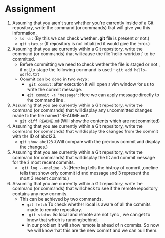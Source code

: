# Assignment 
1. Assuming that you aren't sure whether you're currently inside of a Git repository, write the command (or commands) that will give you this information.
    - ``` ls -a ``` : (By this we can check whether  **.git** file is present or not.)
    - ``` git status ```: (If repository is not intialized it would give the error.)
2. Assuming that you are currently within a Git repository, write the command (or commands) that will cause the file 'hello-world.txt' to be committed.
    - Before committing we need to check wether the file is staged or not , if not,to stage the following command is used - ``` git add hello-world.txt ```
    - Commit can be done in two ways :
        - ``` git commit```: after execution it will open a vim window for us to write the commit message.
        - ``` git commit -m "message" ```: Here we can apply message  directly to the command line .
3. Assuming that you are currently within a Git repository, write the command (or commands) that will display any uncommitted changes made to the file named 'README.md'.
    - ``` git diff README.md ```:(Will show the contents which are not commited)
4. Assuming that you are currently within a Git repository, write the command (or commands) that will display the changes from the commit with the ID of abc123.
    - ``` git show abc123 ``` :(Will compare with the previous commit and display the changes.)
5. Assuming that you are currently within a Git repository, write the command (or commands) that will display the ID and commit message for the 3 most recent commits.
    - ``` git log --oneline -3``` :(Here log tells the histroy of commit ,oneline tells that show only commit id and message and 3 represent the most 3 recent commits.)
6. Assuming that you are currently within a Git repository, write the command (or commands) that will check to see if the remote repository contains any new commits.
    -  This can be achieved by two commands.
        -  ``` git fetch ``` To check whether local is aware of all the commits made to remote repositary.
        - ``` git status``` So local and remote are not sync , we can get to know that which is running behind.
        - In our problem it will show  remote is ahead of n commits. So now we will know that this are the new commit and we can pull them.



